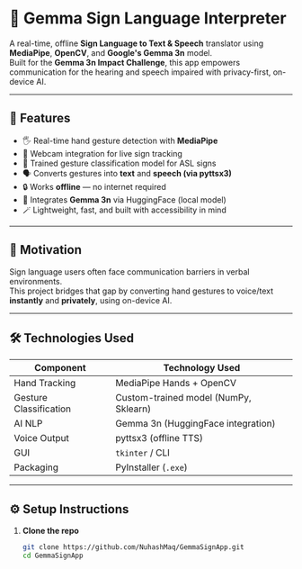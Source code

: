 # 🤟 Gemma Sign Language Interpreter

A real-time, offline **Sign Language to Text & Speech** translator using **MediaPipe**, **OpenCV**, and **Google's Gemma 3n** model.  
Built for the **Gemma 3n Impact Challenge**, this app empowers communication for the hearing and speech impaired with privacy-first, on-device AI.

---

## 📌 Features

- 🖐️ Real-time hand gesture detection with **MediaPipe**
- 📸 Webcam integration for live sign tracking
- 🧠 Trained gesture classification model for ASL signs
- 🗣️ Converts gestures into **text** and **speech (via pyttsx3)**
- 🔒 Works **offline** — no internet required
- 🧩 Integrates **Gemma 3n** via HuggingFace (local model)
- 🪄 Lightweight, fast, and built with accessibility in mind

---

## 🧠 Motivation

Sign language users often face communication barriers in verbal environments.  
This project bridges that gap by converting hand gestures to voice/text **instantly** and **privately**, using on-device AI.

---

## 🛠️ Technologies Used

| Component             | Technology Used                        |
|----------------------|----------------------------------------|
| Hand Tracking         | MediaPipe Hands + OpenCV               |
| Gesture Classification| Custom-trained model (NumPy, Sklearn) |
| AI NLP                | Gemma 3n (HuggingFace integration)     |
| Voice Output          | pyttsx3 (offline TTS)                  |
| GUI                   | `tkinter` / CLI                        |
| Packaging             | PyInstaller (`.exe`)                   |

---

## ⚙️ Setup Instructions

1. **Clone the repo**
   ```bash
   git clone https://github.com/NuhashMaq/GemmaSignApp.git
   cd GemmaSignApp
